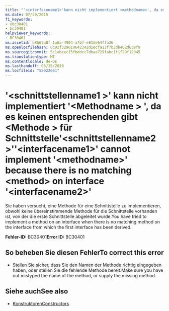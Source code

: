 ```yaml
---
title: "'<interfacename1>'kann nicht implementiert'<methodname>', da es keinen entsprechenden gibt <method> für Schnittstelle '<interfacename2>'"
ms.date: 07/20/2015
f1_keywords:
- vbc30401
- bc30401
helpviewer_keywords:
- BC30401
ms.assetid: b8565a0f-1a6a-4904-a7bf-e815e64ffa36
ms.openlocfilehash: 0c92f329610642342d1ecfa13f7b2db462d638f9
ms.sourcegitcommit: 5c1abeec15fbddcc7dbaa729fabc1f1f29f12045
ms.translationtype: MT
ms.contentlocale: de-DE
ms.lasthandoff: 03/15/2019
ms.locfileid: "58022661"
---
```

# <a name="interfacename1-cannot-implement-methodname-because-there-is-no-matching-method-on-interface-interfacename2"></a><span data-ttu-id="20b5a-102">'\<schnittstellenname1 >' kann nicht implementiert '\<Methodname > ', da es keinen entsprechenden gibt \<Methode > für Schnittstelle'\<schnittstellenname2 >'</span><span class="sxs-lookup"><span data-stu-id="20b5a-102">'\<interfacename1>' cannot implement '\<methodname>' because there is no matching \<method> on interface '\<interfacename2>'</span></span>
<span data-ttu-id="20b5a-103">Sie haben versucht, eine Methode für eine Schnittstelle zu implementieren, obwohl keine übereinstimmende Methode für die Schnittstelle vorhanden ist, von der die erste Schnittstelle abgeleitet wurde.</span><span class="sxs-lookup"><span data-stu-id="20b5a-103">You have tried to implement a method on an interface when there is no matching method on the interface from which the first interface has been derived.</span></span>  
  
 <span data-ttu-id="20b5a-104">**Fehler-ID:** BC30401</span><span class="sxs-lookup"><span data-stu-id="20b5a-104">**Error ID:** BC30401</span></span>  
  
## <a name="to-correct-this-error"></a><span data-ttu-id="20b5a-105">So beheben Sie diesen Fehler</span><span class="sxs-lookup"><span data-stu-id="20b5a-105">To correct this error</span></span>  
  
-   <span data-ttu-id="20b5a-106">Stellen Sie sicher, dass Sie den Namen der Methode richtig eingegeben haben, oder stellen Sie die fehlende Methode bereit.</span><span class="sxs-lookup"><span data-stu-id="20b5a-106">Make sure you have not mistyped the name of the method, or supply the missing method.</span></span>  
  
## <a name="see-also"></a><span data-ttu-id="20b5a-107">Siehe auch</span><span class="sxs-lookup"><span data-stu-id="20b5a-107">See also</span></span>

- [<span data-ttu-id="20b5a-108">Konstruktoren</span><span class="sxs-lookup"><span data-stu-id="20b5a-108">Constructors</span></span>](~/docs/visual-basic/programming-guide/concepts/object-oriented-programming.md#constructors)
